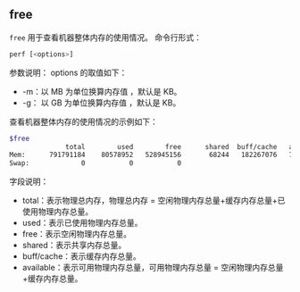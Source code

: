 ## free
`free` 用于查看机器整体内存的使用情况。
命令行形式：
```sql
perf [<options>]
```
参数说明：
options 的取值如下：

- -m：以 MB 为单位换算内存值 ，默认是 KB。
- -g： 以 GB 为单位换算内存值 ，默认是 KB。

查看机器整体内存的使用情况的示例如下：
```bash
$free
              total        used        free      shared  buff/cache   available
Mem:      791791184    80578952   528945156       68244   182267076   702805628
Swap:             0           0           0
```
字段说明：

- total：表示物理总内存，物理总内存 = 空闲物理内存总量+缓存内存总量+已使用物理内存总量。
- used：表示已使用物理内存总量。
- free：表示空闲物理内存总量。
- shared：表示共享内存总量。
- buff/cache：表示缓存内存总量。
- available：表示可用物理内存总量，可用物理内存总量 = 空闲物理内存总量+缓存内存总量。
